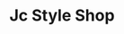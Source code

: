 ---
title: "Jc Style Shop"
url: /ciudad-guayana-puerto-ordaz/jc-style-shop-calle-cuchivero/
shop: Kosmetik
---